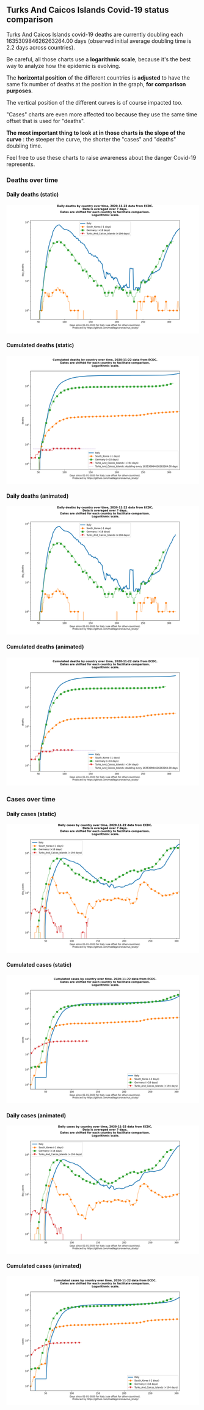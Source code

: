 ## Turks And Caicos Islands Covid-19 status comparison 

Turks And Caicos Islands covid-19 deaths are currently doubling each 163530984626263264.00 days (observed initial average doubling time is 2.2 days across countries).



Be careful, all those charts use a **logarithmic scale**, because it's the best way to analyze how the epidemic is evolving.
 
The **horizontal position** of the different countries is **adjusted** to have the same fix number of deaths at the position in the graph, **for comparison purposes**.

The vertical position of the different curves is of course impacted too.

"Cases" charts are even more affected too because they use the same time offset that is used for "deaths".

**The most important thing to look at in those charts is the slope of the curve** : the steeper the curve, the shorter the "cases" and "deaths" doubling time.

Feel free to use these charts to raise awareness about the danger Covid-19 represents. 


 
### Deaths over time
 
#### Daily deaths (static)
![Turks And Caicos Islands covid-19 daily deaths static chart](https://raw.githubusercontent.com/madlag/coronavirus_study/master/notebooks/graphs/2020-11-22/countries/Turks_And_Caicos_Islands/2020-11-22_Turks_And_Caicos_Islands_day_deaths.png "Turks And Caicos Islands covid-19 day_deaths static chart")   
 
#### Cumulated deaths (static)
![Turks And Caicos Islands covid-19 cumulated deaths static chart](https://raw.githubusercontent.com/madlag/coronavirus_study/master/notebooks/graphs/2020-11-22/countries/Turks_And_Caicos_Islands/2020-11-22_Turks_And_Caicos_Islands_deaths.png "Turks And Caicos Islands covid-19 deaths static chart")   
 
#### Daily deaths (animated)
![Turks And Caicos Islands covid-19 daily deaths animated chart](https://raw.githubusercontent.com/madlag/coronavirus_study/master/notebooks/graphs/2020-11-22/countries/Turks_And_Caicos_Islands/2020-11-22_Turks_And_Caicos_Islands_day_deaths.gif "Turks And Caicos Islands covid-19 day_deaths animated chart")   
 
#### Cumulated deaths (animated)
![Turks And Caicos Islands covid-19 cumulated deaths animated chart](https://raw.githubusercontent.com/madlag/coronavirus_study/master/notebooks/graphs/2020-11-22/countries/Turks_And_Caicos_Islands/2020-11-22_Turks_And_Caicos_Islands_deaths.gif "Turks And Caicos Islands covid-19 deaths animated chart")   

 
### Cases over time
 
#### Daily cases (static)
![Turks And Caicos Islands covid-19 daily cases static chart](https://raw.githubusercontent.com/madlag/coronavirus_study/master/notebooks/graphs/2020-11-22/countries/Turks_And_Caicos_Islands/2020-11-22_Turks_And_Caicos_Islands_day_cases.png "Turks And Caicos Islands covid-19 day_cases static chart")   
 
#### Cumulated cases (static)
![Turks And Caicos Islands covid-19 cumulated cases static chart](https://raw.githubusercontent.com/madlag/coronavirus_study/master/notebooks/graphs/2020-11-22/countries/Turks_And_Caicos_Islands/2020-11-22_Turks_And_Caicos_Islands_cases.png "Turks And Caicos Islands covid-19 cases static chart")   
 
#### Daily cases (animated)
![Turks And Caicos Islands covid-19 daily cases animated chart](https://raw.githubusercontent.com/madlag/coronavirus_study/master/notebooks/graphs/2020-11-22/countries/Turks_And_Caicos_Islands/2020-11-22_Turks_And_Caicos_Islands_day_cases.gif "Turks And Caicos Islands covid-19 day_cases animated chart")   
 
#### Cumulated cases (animated)
![Turks And Caicos Islands covid-19 cumulated cases animated chart](https://raw.githubusercontent.com/madlag/coronavirus_study/master/notebooks/graphs/2020-11-22/countries/Turks_And_Caicos_Islands/2020-11-22_Turks_And_Caicos_Islands_cases.gif "Turks And Caicos Islands covid-19 cases animated chart")   

